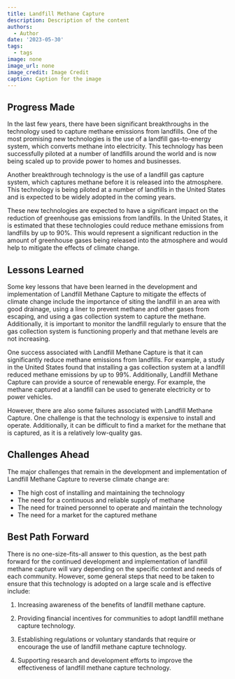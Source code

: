```yaml
---
title: Landfill Methane Capture
description: Description of the content
authors:
  - Author
date: '2023-05-30'
tags:
  - tags
image: none
image_url: none
image_credit: Image Credit
caption: Caption for the image
---
```


## Progress Made

In the last few years, there have been significant breakthroughs in the technology used to capture methane emissions from landfills. One of the most promising new technologies is the use of a landfill gas-to-energy system, which converts methane into electricity. This technology has been successfully piloted at a number of landfills around the world and is now being scaled up to provide power to homes and businesses.

Another breakthrough technology is the use of a landfill gas capture system, which captures methane before it is released into the atmosphere. This technology is being piloted at a number of landfills in the United States and is expected to be widely adopted in the coming years.

These new technologies are expected to have a significant impact on the reduction of greenhouse gas emissions from landfills. In the United States, it is estimated that these technologies could reduce methane emissions from landfills by up to 90%. This would represent a significant reduction in the amount of greenhouse gases being released into the atmosphere and would help to mitigate the effects of climate change.

## Lessons Learned

Some key lessons that have been learned in the development and implementation of Landfill Methane Capture to mitigate the effects of climate change include the importance of siting the landfill in an area with good drainage, using a liner to prevent methane and other gases from escaping, and using a gas collection system to capture the methane. Additionally, it is important to monitor the landfill regularly to ensure that the gas collection system is functioning properly and that methane levels are not increasing.

One success associated with Landfill Methane Capture is that it can significantly reduce methane emissions from landfills. For example, a study in the United States found that installing a gas collection system at a landfill reduced methane emissions by up to 99%. Additionally, Landfill Methane Capture can provide a source of renewable energy. For example, the methane captured at a landfill can be used to generate electricity or to power vehicles.

However, there are also some failures associated with Landfill Methane Capture. One challenge is that the technology is expensive to install and operate. Additionally, it can be difficult to find a market for the methane that is captured, as it is a relatively low-quality gas.

## Challenges Ahead

The major challenges that remain in the development and implementation of Landfill Methane Capture to reverse climate change are:

- The high cost of installing and maintaining the technology
- The need for a continuous and reliable supply of methane
- The need for trained personnel to operate and maintain the technology
- The need for a market for the captured methane

## Best Path Forward

There is no one-size-fits-all answer to this question, as the best path forward for the continued development and implementation of landfill methane capture will vary depending on the specific context and needs of each community. However, some general steps that need to be taken to ensure that this technology is adopted on a large scale and is effective include:

1. Increasing awareness of the benefits of landfill methane capture.

2. Providing financial incentives for communities to adopt landfill methane capture technology.

3. Establishing regulations or voluntary standards that require or encourage the use of landfill methane capture technology.

4. Supporting research and development efforts to improve the effectiveness of landfill methane capture technology.
